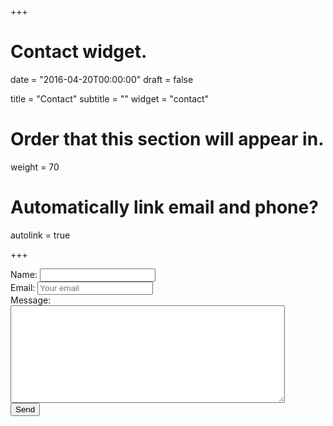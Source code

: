 +++
# Contact widget.

date = "2016-04-20T00:00:00"
draft = false

title = "Contact"
subtitle = ""
widget = "contact"

# Order that this section will appear in.
weight = 70

# Automatically link email and phone?
autolink = true

+++

<form action="https://formspree.io/website@marceldehaas.com" method="POST">
	<input type="hidden" name="_next" value="https://marceldehaas.com/sent" />
	<input type="hidden" name="_subject" value="New submission!" />
	<input type="text" name="_gotcha" style="display:none" />
    Name: <input type="text" name="name" /><br />
    Email: <input type="email" name="_replyto" placeholder="Your email" /><br />
	Message:<br />
	<textarea name="message" cols=52 rows=10></textarea><br />
    <input type="submit" value="Send" />
</form>